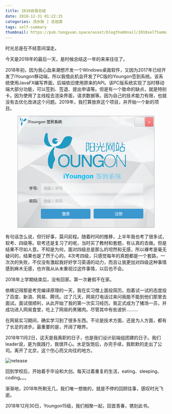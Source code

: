 ```yaml
---
title: 2018自我总结
date: 2018-12-31 01:22:15
categories: 流水账 | 总结类
tags: self-summary
thumbnail: https://pub.tangyuan.space/asset/blogthumbnail/2018selfSummary/thumbnail.png
---
```


时光总是在不经意间溜走。

今天是2018年的最后一天，是时候总结这一年的来来往往了。

2018年初，因为我心血来潮想开发一个Windows桌面软件，又因为2017年已经开发了iYoungon移动端，所以我借此机会开发了PC版的iYoungon签到系统。该系统使用JavaFX编写界面，后端依旧使用原来的API。该PC版系统实现了当时移动端大部分功能，可以签到、签退、提出申请等。但是有一个致命的缺点，就是特别卡。因为使用了主线程去渲染界面，请求数据等。因为自己的技术能力有限，也就没有去优化改进这个问题。2019年，我打算放弃这个项目，并开始一个新的项目。

<p style="text-align: center;">
	<img src="https://github.com/w-xuefeng/iYoungonPC/raw/master/img/loginView.png">
</p>
有句话怎么说，但行好事，莫问前程。随着时间的推移，上半年我也考了很多试，软考、四级等。软考还是复习了的呢，当时买了教材和套题，有认真的去做。但是结果不尽如人意。不知是为何，面对四级总是那么的坦然和无感，所以裸考是毫无疑问的，结果也是了然于心的。4次考四级，只感觉每年的真题都是一个套路，一次次的失败，不仅没有激起我好好学习英语的动力，而且让我更加对四级这种事情感到麻木无感，也许我从从未重视过这件事情，以后也不会。

2018年上学期结束后，没有回家。第一次暑假不在家。

依稀记得那是考完编译原理的一天，我在实习僧上面投简历。抱着试一试的态度投了百度、新浪、网易、腾讯。过了几天，网易打电话过来问我能不能到他们那里去面试。面试很顺利，从此开始了我的第一次实习经历。我正式成为了猪场一员，并成功进入网易食堂，吃上了网易的黑猪肉。尽管其中有些波折………

在网易实习期间，确实学习到了很多东西。不论是技术方面，还是为人方面，都有了长足的进步。最重要的是，开阔了眼界。

2018年11月2日，这天是我离职的日子，也是我们设计前端组团建的日子。我们leader说，是为我践行，我很开心。水足饭饱后，办完手续，我默默的走出了公司。离开了北京，这个伤心而又向往的地方。

![netease](https://pub.tangyuan.space/asset/blogthumbnail/2018selfSummary/netease.jpg)

回到学校后，开始着手毕设和大创。每天过着重复的生活，eating、sleeping、coding。。。

渐渐地，2018年所剩无几，我们唯一想做的，就是不停的回顾往事，感叹时光飞逝。

2018年12月30日，Youngon15级，我们相聚一起，回首青春，镌刻此书。